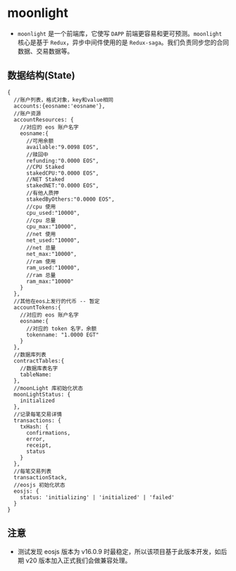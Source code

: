 # moonlight

 * `moonlight` 是一个前端库，它使写 `DAPP` 前端更容易和更可预测。`moonlight` 核心是基于 `Redux`，异步中间件使用的是 `Redux-saga`。我们负责同步您的合同数据、交易数据等。


## 数据结构(State)

```
{
  //账户列表，格式对象，key和value相同
  accounts:{eosname:'eosname'},
  //账户资源
  accountResources: {
    //对应的 eos 账户名字
    eosname:{
      //可用余额
      available:"9.0098 EOS",
      //赎回中
      refunding:"0.0000 EOS",
      //CPU Staked
      stakedCPU:"0.0000 EOS",
      //NET Staked
      stakedNET:"0.0000 EOS",
      //有他人质押
      stakedByOthers:"0.0000 EOS",
      //cpu 使用
      cpu_used:"10000",
      //cpu 总量
      cpu_max:"10000",
      //net 使用
      net_used:"10000",
      //net 总量
      net_max:"10000",
      //ram 使用
      ram_used:"10000",
      //ram 总量
      ram_max:"10000"
    }
  },
  //其他在eos上发行的代币 -- 暂定
  accountTokens:{
    //对应的 eos 账户名字
    eosname:{
      //对应的 token 名字，余额
      tokenname: "1.0000 EGT"
    }
  },
  //数据库列表
  contractTables:{
    //数据库表名字
    tableName:
  },
  //moonLight 库初始化状态
  moonLightStatus: {
    initialized
  },
  //记录每笔交易详情
  transactions: {
    txHash: {
      confirmations,
      error,
      receipt,
      status
    }
  },
  //每笔交易列表
  transactionStack,
  //eosjs 初始化状态
  eosjs: {
    status: 'initializing' | 'initialized' | 'failed'
  }
}
```

## 注意
 * 测试发现 eosjs 版本为 v16.0.9 时最稳定，所以该项目基于此版本开发，如后期 v20 版本加入正式我们会做兼容处理。
